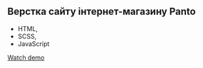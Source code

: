 ## Верстка сайту інтернет-магазину Panto 

- HTML,
- SCSS,
- JavaScript

[Watch demo](https://bogdanpavliv.github.io/Panto-furniture-store/)